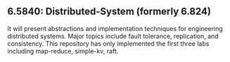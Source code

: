 ## 6.5840: Distributed-System (formerly 6.824)

It will present abstractions and implementation techniques for engineering distributed systems. 
Major topics include fault tolerance, replication, and consistency. 
This repository has only implemented the first three labs including map-reduce, simple-kv, raft.

